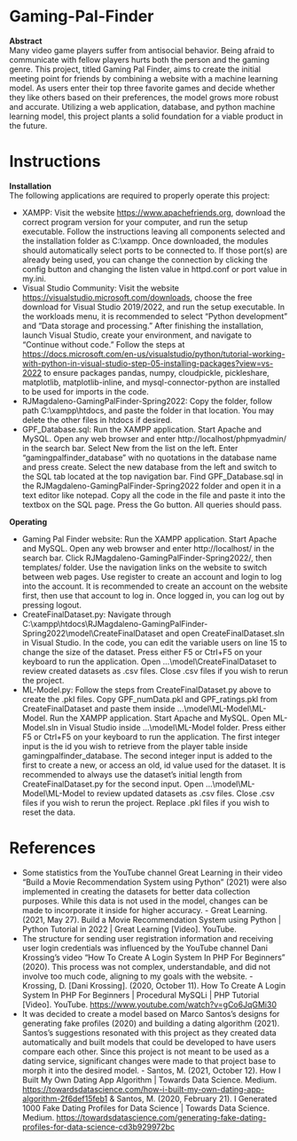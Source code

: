 # Gaming-Pal-Finder
**Abstract**<br>
Many video game players suffer from antisocial behavior. Being afraid to communicate with fellow players hurts both the person and the gaming genre. This project, titled Gaming Pal Finder, aims to create the initial meeting point for friends by combining a website with a machine learning model. As users enter their top three favorite games and decide whether they like others based on their preferences, the model grows more robust and accurate. Utilizing a web application, database, and python machine learning model, this project plants a solid foundation for a viable product in the future.

# Instructions
**Installation**<br>
The following applications are required to properly operate this project:
- XAMPP: Visit the website https://www.apachefriends.org, download the correct program version for your computer, and run the setup executable. Follow the instructions leaving all components selected and the installation folder as C:\xampp. Once downloaded, the modules should automatically select ports to be connected to. If those port(s) are already being used, you can change the connection by clicking the config button and changing the listen value in httpd.conf or port value in my.ini.
- Visual Studio Community: Visit the website https://visualstudio.microsoft.com/downloads, choose the free download for Visual Studio 2019/2022, and run the setup executable. In the workloads menu, it is recommended to select “Python development” and “Data storage and processing.” After finishing the installation, launch Visual Studio, create your environment, and navigate to “Continue without code.” Follow the steps at https://docs.microsoft.com/en-us/visualstudio/python/tutorial-working-with-python-in-visual-studio-step-05-installing-packages?view=vs-2022 to ensure packages pandas, numpy, cloudpickle, pickleshare, matplotlib, matplotlib-inline, and mysql-connector-python are installed to be used for imports in the code.
- RJMagdaleno-GamingPalFinder-Spring2022: Copy the folder, follow path C:\xampp\htdocs, and paste the folder in that location. You may delete the other files in htdocs if desired. 
- GPF_Database.sql: Run the XAMPP application. Start Apache and MySQL. Open any web browser and enter http://localhost/phpmyadmin/ in the search bar. Select New from the list on the left. Enter “gamingpalfinder_database” with no quotations in the database name and press create. Select the new database from the left and switch to the SQL tab located at the top navigation bar. Find GPF_Database.sql in the RJMagdaleno-GamingPalFinder-Spring2022 folder and open it in a text editor like notepad. Copy all the code in the file and paste it into the textbox on the SQL page. Press the Go button. All queries should pass.

**Operating**<br>
- Gaming Pal Finder website: Run the XAMPP application. Start Apache and MySQL. Open any web browser and enter http://localhost/ in the search bar. Click RJMagdaleno-GamingPalFinder-Spring2022/, then templates/ folder. Use the navigation links on the website to switch between web pages. Use register to create an account and login to log into the account. It is recommended to create an account on the website first, then use that account to log in. Once logged in, you can log out by pressing logout.
- CreateFinalDataset.py: Navigate through C:\xampp\htdocs\RJMagdaleno-GamingPalFinder-Spring2022\model\CreateFinalDataset and open CreateFinalDataset.sln in Visual Studio. In the code, you can edit the variable users on line 15 to change the size of the dataset. Press either F5 or Ctrl+F5 on your keyboard to run the application. Open …\model\CreateFinalDataset to review created datasets as .csv files. Close .csv files if you wish to rerun the project.
- ML-Model.py: Follow the steps from CreateFinalDataset.py above to create the .pkl files.  Copy GPF_numData.pkl and GPF_ratings.pkl from CreateFinalDataset and paste them inside …\model\ML-Model\ML-Model. Run the XAMPP application. Start Apache and MySQL. Open ML-Model.sln in Visual Studio inside …\model\ML-Model folder. Press either F5 or Ctrl+F5 on your keyboard to run the application. The first integer input is the id you wish to retrieve from the player table inside gamingpalfinder_database. The second integer input is added to the first to create a new, or access an old, id value used for the dataset. It is recommended to always use the dataset’s initial length from CreateFinalDataset.py for the second input. Open …\model\ML-Model\ML-Model to review updated datasets as .csv files. Close .csv files if you wish to rerun the project. Replace .pkl files if you wish to reset the data.

# References
- Some statistics from the YouTube channel Great Learning in their video “Build a Movie Recommendation System using Python” (2021) were also implemented in creating the datasets for better data collection purposes. While this data is not used in the model, changes can be made to incorporate it inside for higher accuracy. - Great Learning. (2021, May 27). Build a Movie Recommendation System using Python | Python Tutorial in 2022 | Great Learning [Video]. YouTube. 
- The structure for sending user registration information and receiving user login credentials was influenced by the YouTube channel Dani Krossing’s video “How To Create A Login System In PHP For Beginners” (2020). This process was not complex, understandable, and did not involve too much code, aligning to my goals with the website. - Krossing, D. [Dani Krossing]. (2020, October 11). How To Create A Login System In PHP For Beginners | Procedural MySQLi | PHP Tutorial [Video]. YouTube. https://www.youtube.com/watch?v=gCo6JqGMi30
- It was decided to create a model based on Marco Santos’s designs for generating fake profiles (2020) and building a dating algorithm (2021). Santos’s suggestions resonated with this project as they created data automatically and built models that could be developed to have users compare each other. Since this project is not meant to be used as a dating service, significant changes were made to that project base to morph it into the desired model. - Santos, M. (2021, October 12). How I Built My Own Dating App Algorithm | Towards Data Science. Medium. https://towardsdatascience.com/how-i-built-my-own-dating-app-algorithm-2f6def15feb1 & Santos, M. (2020, February 21). I Generated 1000 Fake Dating Profiles for Data Science | Towards Data Science. Medium. https://towardsdatascience.com/generating-fake-dating-profiles-for-data-science-cd3b929972bc 
